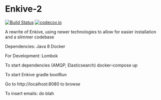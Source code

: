 # Enkive-2
[![Build Status](https://travis-ci.org/lndobryden/Enkive-2.svg?branch=master)](https://travis-ci.org/lndobryden/Enkive-2)
[![codecov.io](https://codecov.io/github/lndobryden/Enkive-2/coverage.svg?branch=master)](https://codecov.io/github/lndobryden/Enkive-2?branch=master)

A rewrite of Enkive, using newer technologies to allow for easier installation and a slimmer codebase

Dependencies:
    Java 8
    Docker

For Development:
    Lombok

To start dependencies (AMQP, Elasticsearch)
    docker-compose up

To start Enkive
    gradle bootRun

Go to http://localhost:8080 to browse


To insert emails:
    do blah